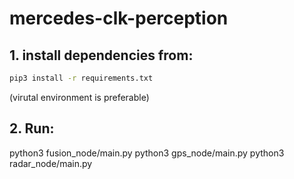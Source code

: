 # mercedes-clk-perception

## 1. install dependencies from:

```bash
pip3 install -r requirements.txt
```
(virutal environment is preferable)

## 2. Run:

python3 fusion_node/main.py
python3 gps_node/main.py
python3 radar_node/main.py
